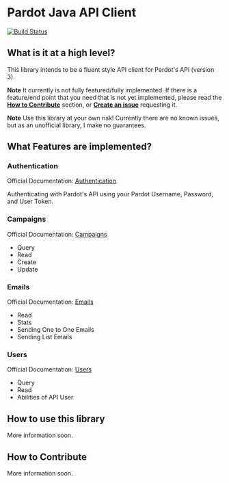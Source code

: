 # Pardot Java API Client

[![Build Status](https://travis-ci.org/Crim/pardot-java-client.svg?branch=master)](https://travis-ci.org/Crim/pardot-java-client)

## What is it at a high level? 

This library intends to be a fluent style API client for Pardot's API (version 3).

**Note** It currently is not fully featured/fully implemented. If there is a feature/end point that you
need that is not yet implemented, please read the **[How to Contribute](#how-to-contribute)** section, or **[Create an issue](https://github.com/Crim/pardot-java-client/issues)** 
requesting it. 

**Note** Use this library at your own risk!  Currently there are no known issues, but as an unofficial library,
 I make no guarantees.  

## What Features are implemented?

### Authentication
Official Documentation: [Authentication](http://developer.pardot.com/#authentication)

Authenticating with Pardot's API using your Pardot Username, Password, and User Token.  

### Campaigns
Official Documentation: [Campaigns](http://developer.pardot.com/kb/api-version-3/campaigns/)

- Query
- Read
- Create
- Update

### Emails
Official Documentation: [Emails](http://developer.pardot.com/kb/api-version-3/emails/)

- Read
- Stats
- Sending One to One Emails
- Sending List Emails

### Users
Official Documentation: [Users](http://developer.pardot.com/kb/api-version-3/users/)

- Query
- Read
- Abilities of API User

## How to use this library

More information soon.

## How to Contribute 

More information soon.


